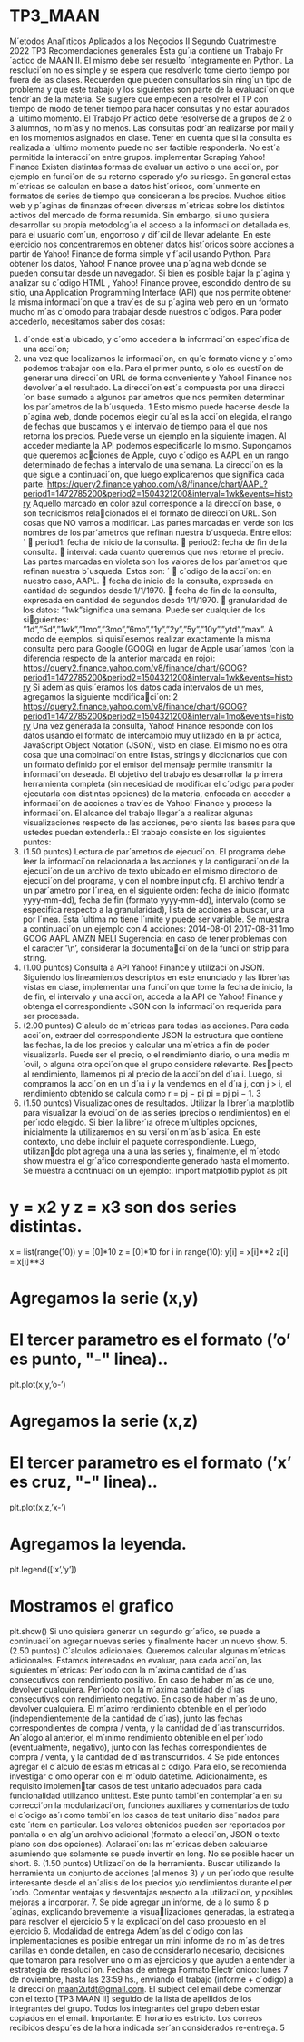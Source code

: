 # TP3_MAAN
M´etodos Anal´ıticos Aplicados a los Negocios II
Segundo Cuatrimestre 2022
TP3
Recomendaciones generales
Esta gu´ıa contiene un Trabajo Pr´actico de MAAN II. El mismo debe ser resuelto ´ıntegramente
en Python. La resoluci´on no es simple y se espera que resolverlo tome cierto tiempo por fuera
de las clases.
Recuerden que pueden consultarlos sin ning´un tipo de problema y que este trabajo y los
siguientes son parte de la evaluaci´on que tendr´an de la materia. Se sugiere que empiecen a
resolver el TP con tiempo de modo de tener tiempo para hacer consultas y no estar apurados
a ´ultimo momento.
El Trabajo Pr´actico debe resolverse de a grupos de 2 o 3 alumnos, no m´as y no menos.
Las consultas podr´an realizarse por mail y en los momentos asignados en clase. Tener en
cuenta que si la consulta es realizada a ´ultimo momento puede no ser factible responderla.
No est´a permitida la interacci´on entre grupos.
implementar
Scraping Yahoo! Finance
Existen distintas formas de evaluar un activo o una acci´on, por ejemplo en funci´on de su
retorno esperado y/o su riesgo. En general estas m´etricas se calculan en base a datos hist´oricos,
com´unmente en formatos de series de tiempo que consideran a los precios. Muchos sitios web
y p´aginas de finanzas ofrecen diversas m´etricas sobre los distintos activos del mercado de
forma resumida. Sin embargo, si uno quisiera desarrollar su propia metodolog´ıa el acceso a
la informaci´on detallada es, para el usuario com´un, engorroso y dif´ıcil de llevar adelante. En
este ejercicio nos concentraremos en obtener datos hist´oricos sobre acciones a partir de Yahoo!
Finance de forma simple y f´acil usando Python.
Para obtener los datos, Yahoo! Finance provee una p´agina web donde se pueden consultar
desde un navegador. Si bien es posible bajar la p´agina y analizar su c´odigo HTML , Yahoo!
Finance provee, escondido dentro de su sitio, una Application Programming Interface (API)
que nos permite obtener la misma informaci´on que a trav´es de su p´agina web pero en un
formato mucho m´as c´omodo para trabajar desde nuestros c´odigos. Para poder accederlo,
necesitamos saber dos cosas:
1. d´onde est´a ubicado, y c´omo acceder a la informaci´on espec´ıfica de una acci´on;
2. una vez que localizamos la informaci´on, en qu´e formato viene y c´omo podemos trabajar
con ella.
Para el primer punto, s´olo es cuesti´on de generar una direcci´on URL de forma conveniente y
Yahoo! Finance nos devolver´a el resultado. La direcci´on est´a compuesta por una direcci´on base
sumado a algunos par´ametros que nos permiten determinar los par´ametros de la b´usqueda.
1
Esto mismo puede hacerse desde la p´agina web, donde podemos elegir cu´al es la acci´on elegida,
el rango de fechas que buscamos y el intervalo de tiempo para el que nos retorna los precios.
Puede verse un ejemplo en la siguiente imagen.
Al acceder mediante la API podemos especificarle lo mismo. Supongamos que queremos acciones de Apple, cuyo c´odigo es AAPL en un rango determinado de fechas a intervalo de una
semana. La direcci´on es la que sigue a continuaci´on, que luego explicaremos que significa cada
parte.
https://query2.finance.yahoo.com/v8/finance/chart/AAPL?period1=1472785200&period2=1504321200&interval=1wk&events=history
Aquello marcado en color azul corresponde a la direcci´on base, o son tecnicismos relacionados el el formato de direcci´on URL. Son cosas que NO vamos a modificar.
Las partes marcadas en verde son los nombres de los par´ametros que refinan nuestra
b´usqueda. Entre ellos: ´
 period1: fecha de inicio de la consulta.
 period2: fecha de fin de la consulta.
 interval: cada cuanto queremos que nos retorne el precio.
Las partes marcadas en violeta son los valores de los par´ametros que refinan nuestra
b´usqueda. Estos son: ´
 c´odigo de la acci´on: en nuestro caso, AAPL.
 fecha de inicio de la consulta, expresada en cantidad de segundos desde 1/1/1970.
 fecha de fin de la consulta, expresada en cantidad de segundos desde 1/1/1970.
 granularidad de los datos: ”1wk”significa una semana. Puede ser cualquier de los siguientes: ”1d”,”5d”,”1wk”,”1mo”,”3mo”,”6mo”,”1y”,”2y”,”5y”,”10y”,”ytd”,”max”.
A modo de ejemplos, si quisi´esemos realizar exactamente la misma consulta pero para Google
(GOOG) en lugar de Apple usar´ıamos (con la diferencia respecto de la anterior marcada en
rojo):
https://query2.finance.yahoo.com/v8/finance/chart/GOOG?period1=1472785200&period2=1504321200&interval=1wk&events=history
Si adem´as quisi´eramos los datos cada intervalos de un mes, agregamos la siguiente modificaci´on:
2
https://query2.finance.yahoo.com/v8/finance/chart/GOOG?period1=1472785200&period2=1504321200&interval=1mo&events=history
Una vez generada la consulta, Yahoo! Finance responde con los datos usando el formato de
intercambio muy utilizado en la pr´actica, JavaScript Object Notation (JSON), visto en clase.
El mismo no es otra cosa que una combinaci´on entre listas, strings y diccionarios que con un
formato definido por el emisor del mensaje permite transmitir la informaci´on deseada.
El objetivo del trabajo es desarrollar la primera herramienta completa (sin necesidad de
modificar el c´odigo para poder ejecutarla con distintas opciones) de la materia, enfocada en
acceder a informaci´on de acciones a trav´es de Yahoo! Finance y procese la informaci´on. El
alcance del trabajo llegar´a a realizar algunas visualizaciones respecto de las acciones, pero
sienta las bases para que ustedes puedan extenderla.:
El trabajo consiste en los siguientes puntos:
1. (1.50 puntos) Lectura de par´ametros de ejecuci´on. El programa debe leer la
informaci´on relacionada a las acciones y la configuraci´on de la ejecuci´on de un archivo
de texto ubicado en el mismo directorio de ejecuci´on del programa, y con el nombre
input.cfg. El archivo tendr´a un par´ametro por l´ınea, en el siguiente orden: fecha de
inicio (formato yyyy-mm-dd), fecha de fin (formato yyyy-mm-dd), intervalo (como
se especifica respecto a la granularidad), lista de acciones a buscar, una por l´ınea.
Esta ´ultima no tiene l´ımite y puede ser variable. Se muestra a continuaci´on un ejemplo
con 4 acciones:
2014-08-01
2017-08-31
1mo
GOOG
AAPL
AMZN
MELI
Sugerencia: en caso de tener problemas con el caracter ’\n’, considerar la documentaci´on de la funci´on strip para string.
2. (1.00 puntos) Consulta a API Yahoo! Finance y utilizaci´on JSON. Siguiendo
los lineamientos descriptos en este enunciado y las librer´ıas vistas en clase, implementar
una funci´on que tome la fecha de inicio, la de fin, el intervalo y una acci´on, acceda a la
API de Yahoo! Finance y obtenga el correspondiente JSON con la informaci´on requerida
para ser procesada.
3. (2.00 puntos) C´alculo de m´etricas para todas las acciones. Para cada acci´on,
extraer del correspondiente JSON la estructura que contiene las fechas, la de los precios
y calcular una m´etrica a fin de poder visualizarla. Puede ser el precio, o el rendimiento
diario, o una media m´ovil, o alguna otra opci´on que el grupo considere relevante. Respecto al rendimiento, llamemos pi al precio de la acci´on del d´ıa i. Luego, si compramos
la acci´on en un d´ıa i y la vendemos en el d´ıa j, con j > i, el rendimiento obtenido se
calcula como
r =
pj − pi
pi
=
pj
pi
− 1.
3
4. (1.50 puntos) Visualizaciones de resultados. Utilizar la librer´ıa matplotlib para
visualizar la evoluci´on de las series (precios o rendimientos) en el per´ıodo elegido. Si
bien la librer´ıa ofrece m´ultiples opciones, inicialmente la utilizaremos en su versi´on m´as
b´asica. En este contexto, uno debe incluir el paquete correspondiente. Luego, utilizando plot agrega una a una las series y, finalmente, el m´etodo show muestra el gr´afico
correspondiente generado hasta el momento. Se muestra a continuaci´on un ejemplo:.
import matplotlib.pyplot as plt
# y = x**2 y z = x**3 son dos series distintas.
x = list(range(10))
y = [0]*10
z = [0]*10
for i in range(10):
y[i] = x[i]**2
z[i] = x[i]**3
# Agregamos la serie (x,y)
# El tercer parametro es el formato (’o’ es punto, "-" linea)..
plt.plot(x,y,’o-’)
# Agregamos la serie (x,z)
# El tercer parametro es el formato (’x’ es cruz, "-" linea)..
plt.plot(x,z,’x-’)
# Agregamos la leyenda.
plt.legend([’x’,’y’])
# Mostramos el grafico
plt.show()
Si uno quisiera generar un segundo gr´afico, se puede a continuaci´on agregar nuevas series
y finalmente hacer un nuevo show.
5. (2.50 puntos) C´alculos adicionales. Queremos calcular algunas m´etricas adicionales.
Estamos interesados en evaluar, para cada acci´on, las siguientes m´etricas:
Per´ıodo con la m´axima cantidad de d´ıas consecutivos con rendimiento positivo. En
caso de haber m´as de uno, devolver cualquiera.
Per´ıodo con la m´axima cantidad de d´ıas consecutivos con rendimiento negativo.
En caso de haber m´as de uno, devolver cualquiera.
El m´aximo rendimiento obtenible en el per´ıodo (independientemente de la cantidad
de d´ıas), junto las fechas correspondientes de compra / venta, y la cantidad de d´ıas
transcurridos.
An´alogo al anterior, el m´ınimo rendimiento obtenible en el per´ıodo (eventualmente,
negativo), junto con las fechas correspondientes de compra / venta, y la cantidad
de d´ıas transcurridos.
4
Se pide entonces agregar el c´alculo de estas m´etricas al c´odigo. Para ello, se recomienda
investigar c´omo operar con el m´odulo datetime. Adicionalmente, es requisito implementar casos de test unitario adecuados para cada funcionalidad utilizando unittest. Este
punto tambi´en contemplar´a en su correcci´on la modularizaci´on, funciones auxiliares y
comentarios de todo el c´odigo as´ı como tambi´en los casos de test unitario dise˜nados
para este ´ıtem en particular.
Los valores obtenidos pueden ser reportados por pantalla o en alg´un archivo adicional
(formato a elecci´on, JSON o texto plano son dos opciones).
Aclaraci´on: las m´etricas deben calcularse asumiendo que solamente se puede invertir en
long. No se posible hacer un short.
6. (1.50 puntos) Utilizaci´on de la herramienta. Buscar utilizando la herramienta un
conjunto de acciones (al menos 3) y un per´ıodo que resulte interesante desde el an´alisis
de los precios y/o rendimientos durante el per´ıodo. Comentar ventajas y desventajas
respecto a la utilizaci´on, y posibles mejoras a incorporar.
7. Se pide agregar un informe, de a lo sumo 8 p´aginas, explicando brevemente la visualizaciones generadas, la estrategia para resolver el ejercicio 5 y la explicaci´on del caso
propuesto en el ejercicio 6.
Modalidad de entrega
Adem´as del c´odigo con las implementaciones es posible entregar un mini informe de no m´as
de tres carillas en donde detallen, en caso de considerarlo necesario, decisiones que tomaron
para resolver uno o m´as ejercicios y que ayuden a entender la estrategia de resoluci´on.
Fechas de entrega
Formato Electr´onico: lunes 7 de noviembre, hasta las 23:59 hs., enviando el trabajo
(informe + c´odigo) a la direcci´on maan2utdt@gmail.com. El subject del email debe comenzar
con el texto [TP3 MAAN II] seguido de la lista de apellidos de los integrantes del grupo.
Todos los integrantes del grupo deben estar copiados en el email.
Importante: El horario es estricto. Los correos recibidos despu´es de la hora indicada ser´an
considerados re-entrega.
5
